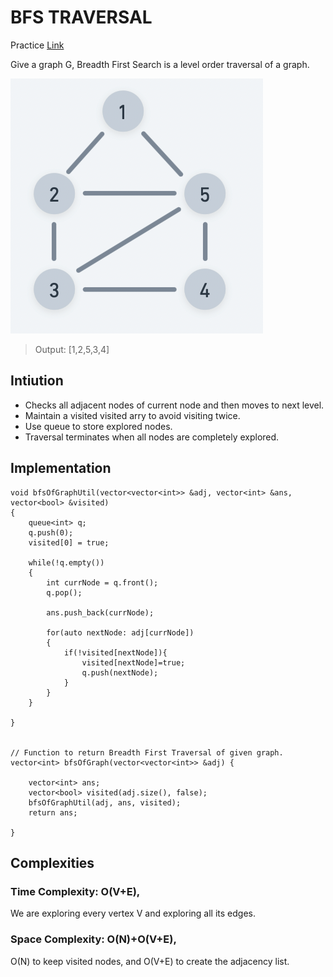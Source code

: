 # BFS TRAVERSAL

Practice [Link](https://www.geeksforgeeks.org/problems/bfs-traversal-of-graph/1)

Give a graph G, Breadth First Search is a level order traversal of a graph.

![Alt text](../images/bfs-traversal.png)

> Output: [1,2,5,3,4]

## Intiution
- Checks all adjacent nodes of current node and then moves to next level.
- Maintain a visited visited arry to avoid visiting twice.
- Use queue to store explored nodes.
- Traversal terminates when all nodes are completely explored.


## Implementation
```
void bfsOfGraphUtil(vector<vector<int>> &adj, vector<int> &ans, vector<bool> &visited)
{
    queue<int> q;
    q.push(0);
    visited[0] = true;

    while(!q.empty())
    {
        int currNode = q.front();
        q.pop();
        
        ans.push_back(currNode);
        
        for(auto nextNode: adj[currNode])
        {
            if(!visited[nextNode]){
                visited[nextNode]=true;
                q.push(nextNode);
            }
        }
    }

}


// Function to return Breadth First Traversal of given graph.
vector<int> bfsOfGraph(vector<vector<int>> &adj) {
    
    vector<int> ans;
    vector<bool> visited(adj.size(), false);
    bfsOfGraphUtil(adj, ans, visited);
    return ans;
    
}
```

## Complexities

### Time Complexity: O(V+E), 
We are exploring every vertex V and exploring all its edges. 



### Space Complexity: O(N)+O(V+E), 
O(N) to keep visited nodes, and O(V+E) to create the adjacency list.